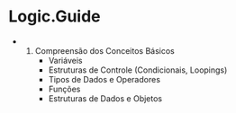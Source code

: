 # Logic.Guide
- 1. Compreensão dos Conceitos Básicos
     - Variáveis
     - Estruturas de Controle (Condicionais, Loopings)
     - Tipos de Dados e Operadores
     - Funções
     - Estruturas de Dados e Objetos
